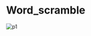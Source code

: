 # Word_scramble
![p1](https://user-images.githubusercontent.com/102579070/220312420-8b61ff7a-2817-4f43-ab16-430cf7cd6247.png)
